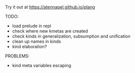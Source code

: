 Try it out at https://atennapel.github.io/plang

TODO:
- load prelude in repl
- check where new kmetas are created
- check kinds in generalization, subsumption and unification
- clean up names in kinds
- kind elaboration?

PROBLEMS:
- kind meta variables escaping
